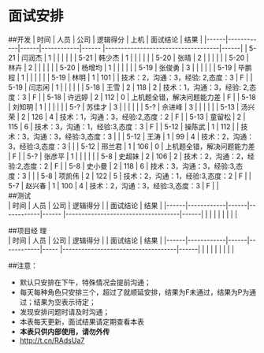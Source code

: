 # 面试安排

##开发
| 时间 |   人员     | 公司 |  逻辑得分  | 上机  |          面试结论                  | 结果 |
|------|------------|------|------------|------ |------------------------------------|------|
| 5-21 |   闫润杰   | 1    |            |       |                                    |      |
| 5-21 |   韩少杰   | 1    |            |       |                                    |      |
| 5-20 |   张晴     | 2    |            |       |                                    |      |
| 5-20 |   林卉     | 2    |            |       |                                    |      |
| 5-20 |   杨增均   | 1    |            |       |                                    |      |
| 5-19 |   张俊勇   | 3    |            |       |                                    |      |
| 5-19 |   毕鹏程   | 1    |            |       |                                    |      |
| 5-19 |   林明     | 1    |    101     |       |  技术：2，沟通：3，经验: 2,态度：3 | F    |
| 5-19 |   闫志闲	| 1    |            |       |                                    |      |
| 5-18 |   王雪		| 2    |    118     |   2   |  技术：1，沟通：3，经验: 2,态度：3 | F    |
| 5-18 |   许远婷	| 2    |    112     |   0   |  上机题全错，解决问题能力差        | F    |
| 5-18 |   刘知明   | 1    |            |       |                                    |      |
| 5-?  |   苏佳才   | 3    |            |       |                                    |      |
| 5-?  |   佘进峰   | 3    |            |       |                                    |      |
| 5-13 |   汤兴荣   | 2    |    126     |   4   | 技术：1，沟通：3，经验:2,态度：2   | F    |
| 5-13 |   童留松   | 2    |    115     |   6   | 技术：3，沟通：1，经验:3,态度：3   | F    |
| 5-12 |   操陈武   | 1    |    112     |       | 技术：3，沟通：3，经验:3,态度：3   |      |
| 5-12 |   王涛     | 1    |     99     |   4   | 技术：2，沟通：3，经验:3,态度：3   |      |
| 5-12 |   邢兰君   | 1    |    106     |   0   | 上机题全错，解决问题能力差         | F    |
| 5-?  |   张彦平   | 1    |            |       |                                    |      |
| 5-8  |   史超妹   | 2    |    106     |   2   | 技术：2，沟通：2，经验:2,态度：2   | F    |
| 5-8  |   史小曼   | 2    |    118     |   6   | 技术：3，沟通：3，经验:3,态度：3   |      |
| 5-8  |   项凯伟   | 2    |    122     |   5   | 技术：2，沟通：1，经验:3,态度：2   | F    |
| 5-7  |   赵兴春   | 1    |    100     |   4   | 技术：2，沟通：3，经验:3,态度：3   | F    |
|                       
##测试                       
| 时间 |   人员     | 公司 |  逻辑得分  |       |       面试结论                     | 结果 |
|------|------------|------|------------|------ |------------------------------------|------|
|      |            |      |            |       |                                    |      |
                                  
##项目经 理                                         
| 时间 |   人员     | 公司 |  逻辑得分  |       |      面试结论                      | 结果 |
|------|------------|------|------------|-----  |------------------------------------|------|
|      |            |      |            |       |                                    |      |


##注意：
* 默认只安排在下午，特殊情况会提前沟通；
* 每天每种角色只安排三个，超过了就顺延安排，结果为F未通过，结果为P为通过；结果为空表示待定；
* 发现安排问题时请及时沟通；
* 本表每天更新，面试结果请定期查看本表
* **本表只供内部使用，请勿外传**
* http://t.cn/RAdsUa7


